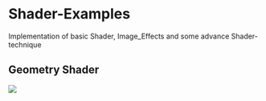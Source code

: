 # Shader-Examples
Implementation of basic Shader, Image_Effects and some advance Shader-technique

## Geometry Shader
![](Geometry_Shader.gif)
